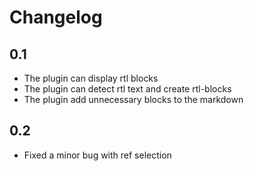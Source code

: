 # Changelog

## 0.1
- The plugin can display rtl blocks
- The plugin can detect rtl text and create rtl-blocks
- The plugin add unnecessary blocks to the markdown

## 0.2
- Fixed a minor bug with ref selection
